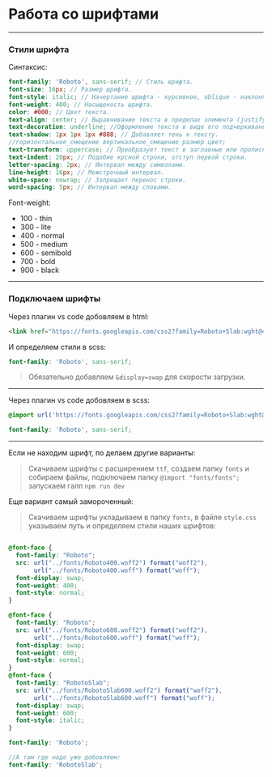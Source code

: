 # Работа со шрифтами
---

### Стили шрифта

Синтаксис:
```scss 
font-family: 'Roboto', sans-serif; // Стиль шрифта.
font-size: 16px; // Размер шрифта.
font-style: italic; // Начертание шрифта - курсивное, oblique - наклонное.
font-weight: 400; // Насыщеность шрифта.
color: #000; // Цвет текста.
text-align: center; // Выравнивание текста в пределах элемента (justify - по шир.)
text-decoration: underline; //Оформление текста в виде его подчеркивания.
text-shadow: 1px 1px 1px #888; // Добавляет тень к тексту.
//горизонтальное_смещение вертикальное_смещение размер цвет;
text-transform: uppercase; // Преобразует текст в заглавные или прописные символы.
text-indent: 20px; // Подобие крсной строки, отступ первой строки.
letter-spacing: 2px; // Интервал между символами.
line-height: 16px; // Межстрочный интервал.
white-space: nowrap; // Запрещает перенос строки.
word-spacing: 5px; // Интервал между словами.
```

Font-weight:
- 100 - thin
- 300 - lite
- 400 - normal
- 500 - medium
- 600 - semibold
- 700 - bold
- 900 - black

----

### Подключаем шрифты

Через плагин vs code добовляем в html:
```html
<link href="https://fonts.googleapis.com/css2?family=Roboto+Slab:wght@400;500;700&family=Roboto:wght@400;500&display=swap" rel="stylesheet">
```

И определяем стили в scss:
```scss
font-family: 'Roboto', sans-serif;
```

>Обязательно добавляем `&display=swap` для скорости загрузки.

----

Через плагин vs code добовляем в scss:
```scss
@import url('https://fonts.googleapis.com/css2?family=Roboto+Slab:wght@400;500;700&family=Roboto:wght@400;500&display=swap');

font-family: 'Roboto', sans-serif;
```

---

Если не находим шрифт, по делаем другие варианты:
>Скачиваем шрифты с расширением `ttf`, создаем папку `fonts` и собираем файлы, подключаем папку `@import "fonts/fonts";` запускаем галп `npm run dev`

Еще вариант самый замороченный:
>Скачиваем шрифты укладываем в папку `fonts`, в файле `style.css` указываем путь и определяем стили наших шрифтов:

```scss

@font-face { 
  font-family: "Roboto"; 
  src: url("../fonts/Roboto400.woff2") format("woff2"), 
       url("../fonts/Roboto400.woff") format("woff"); 
  font-display: swap;
  font-weight: 400; 
  font-style: normal; 
}

@font-face { 
  font-family: "Roboto"; 
  src: url("../fonts/Roboto600.woff2") format("woff2"), 
       url("../fonts/Roboto600.woff") format("woff"); 
  font-display: swap;
  font-weight: 600; 
  font-style: normal; 
}
@font-face { 
  font-family: "RobotoSlab"; 
  src: url("../fonts/RobotoSlab600.woff2") format("woff2"), 
       url("../fonts/RobotoSlab600.woff") format("woff"); 
  font-display: swap;
  font-weight: 600; 
  font-style: italic; 
}

font-family: 'Roboto';

//А там где надо уже добовляем: 
font-family: 'RobotoSlab';
```
